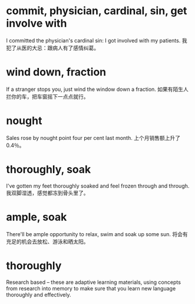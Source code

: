 # commit, physician, cardinal, sin, get involve with
I committed the physician's cardinal sin: I got involved with my patients. 
我犯了从医的大忌：跟病人有了感情纠葛。

# wind down, fraction
If a stranger stops you, just wind the window down a fraction. 
如果有陌生人拦你的车，把车窗摇下一点点就行。

# nought
Sales rose by nought point four per cent last month. 
上个月销售额上升了0.4％。

# thoroughly, soak
I've gotten my feet thoroughly soaked and feel frozen through and through. 
我双脚湿透，感觉都冻到骨头里了。

# ample, soak
There'll be ample opportunity to relax, swim and soak up some sun. 
将会有充足的机会去放松、游泳和晒太阳。

# thoroughly
Research based – these are adaptive learning materials, using concepts from research into memory to make sure that you learn new language thoroughly and effectively.
